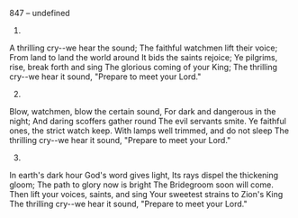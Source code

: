 847 – undefined


1.
A thrilling cry--we hear the sound;
The faithful watchmen lift their voice;
From land to land the world around
It bids the saints rejoice;
Ye pilgrims, rise, break forth and sing
The glorious coming of your King;
The thrilling cry--we hear it sound,
"Prepare to meet your Lord."

2.
Blow, watchmen, blow the certain sound,
For dark and dangerous in the night;
And daring scoffers gather round
The evil servants smite.
Ye faithful ones, the strict watch keep.
With lamps well trimmed, and do not sleep
The thrilling cry--we hear it sound,
"Prepare to meet your Lord."

3.
In earth's dark hour God's word gives light,
Its rays dispel the thickening gloom;
The path to glory now is bright
The Bridegroom soon will come.
Then lift your voices, saints, and sing
Your sweetest strains to Zion's King
The thrilling cry--we hear it sound,
"Prepare to meet your Lord."

